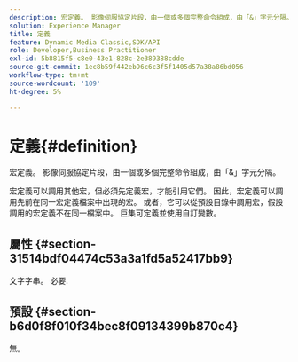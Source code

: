 ```yaml
---
description: 宏定義。 影像伺服協定片段，由一個或多個完整命令組成，由「&」字元分隔。
solution: Experience Manager
title: 定義
feature: Dynamic Media Classic,SDK/API
role: Developer,Business Practitioner
exl-id: 5b8815f5-c8e0-43e1-828c-2e389388cdde
source-git-commit: 1ec8b59f442eb96c6c3f5f1405d57a38a86bd056
workflow-type: tm+mt
source-wordcount: '109'
ht-degree: 5%

---
```


# 定義{#definition}

宏定義。 影像伺服協定片段，由一個或多個完整命令組成，由「&amp;」字元分隔。

宏定義可以調用其他宏，但必須先定義宏，才能引用它們。 因此，宏定義可以調用先前在同一宏定義檔案中出現的宏。 或者，它可以從預設目錄中調用宏，假設調用的宏定義不在同一檔案中。 巨集可定義並使用自訂變數。

## 屬性 {#section-31514bdf04474c53a3a1fd5a52417bb9}

文字字串。 必要.

## 預設 {#section-b6d0f8f010f34bec8f09134399b870c4}

無。
